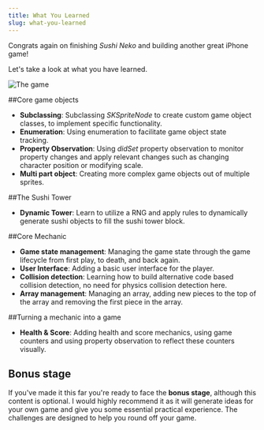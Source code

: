 ```yaml
---
title: What You Learned
slug: what-you-learned
---
```


Congrats again on finishing *Sushi Neko* and building another great iPhone game!

Let's take a look at what you have learned.

![The game](../cover.png)

##Core game objects

- **Subclassing**: Subclassing *SKSpriteNode* to create custom game object classes, to implement specific functionality.
- **Enumeration**: Using enumeration to facilitate game object state tracking.
- **Property Observation**: Using *didSet* property observation to monitor property changes and apply relevant changes such as changing character position or modifying scale.
- **Multi part object**: Creating more complex game objects out of multiple sprites.

##The Sushi Tower

- **Dynamic Tower**: Learn to utilize a RNG and apply rules to dynamically generate sushi objects to fill the sushi tower block.

##Core Mechanic

- **Game state management**: Managing the game state through the game lifecycle from first play, to death, and back again.
- **User Interface**: Adding a basic user interface for the player.
- **Collision detection**: Learning how to build alternative code based collision detection, no need for physics collision detection here.
- **Array management**: Managing an array, adding new pieces to the top of the array and removing the first piece in the array.

##Turning a mechanic into a game

- **Health & Score**: Adding health and score mechanics, using game counters and using property observation to reflect these counters visually.

## Bonus stage

If you've made it this far you're ready to face the **bonus stage**, although this content is optional.  I would highly recommend it as it will generate ideas for your own game and give you some essential practical experience.  The challenges are designed to help you round off your game.
